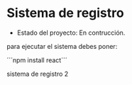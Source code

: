 <h1>Sistema de registro</h1>

- Estado del proyecto: En contrucción.

para ejecutar el sistema debes poner:

´´´npm install  react´´´

sistema de registro 2 

